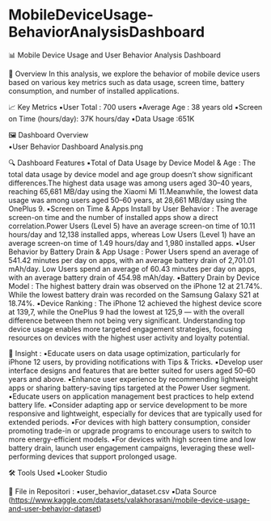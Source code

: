 # MobileDeviceUsage-BehaviorAnalysisDashboard

📊 Mobile Device Usage and User Behavior Analysis Dashboard

📌 Overview
In this analysis, we explore the behavior of mobile device users based on various key metrics such as data usage, screen time, battery consumption, and number of installed applications.

📈 Key Metrics 
▪️User Total : 700 users
▪️Average Age : 38 years old
▪️Screen on Time (hours/day): 37K hours/day
▪️Data Usage :651K

🖼️ Dashboard Overview  
▪️User Behavior Dashboard Analysis.png

🔍 Dashboard Features
▪️Total of Data Usage by Device Model & Age : The total data usage by device model and age group doesn’t show significant differences.The highest data usage was among users aged 30–40 years, reaching 65,681 MB/day using the Xiaomi Mi 11.Meanwhile, the lowest data usage was among users aged 50–60 years, at 28,661 MB/day using the OnePlus 9.
▪️Screen on Time & Apps Install by User Behavior : The average screen-on time and the number of installed apps show a direct correlation.Power Users (Level 5) have an average screen-on time of 10.11 hours/day and 12,138 installed apps, whereas Low Users (Level 1) have an average screen-on time of 1.49 hours/day and 1,980 installed apps.
▪️User Behavior by Battery Drain & App Usage : Power Users spend an average of 541.42 minutes per day on apps, with an average battery drain of 2,701.01 mAh/day. Low Users spend an average of 60.43 minutes per day on apps, with an average battery drain of 454.98 mAh/day.
▪️Battery Drain by Device Model : The highest battery drain was observed on the iPhone 12 at 21.74%. While the lowest battery drain was recorded on the Samsung Galaxy S21 at 18.74%.
▪️Device Ranking : The iPhone 12 achieved the highest device score at 139,7, while the OnePlus 9 had the lowest at 125,9 — with the overall difference between them not being very significant. Understanding top device usage enables more targeted engagement strategies, focusing resources on devices with the highest user activity and loyalty potential.

📌 Insight :
▪️Educate users on data usage optimization, particularly for iPhone 12 users, by providing notifications with Tips & Tricks.
▪️Develop user interface designs and features that are better suited for users aged 50–60 years and above.
▪️Enhance user experience by recommending lightweight apps or sharing battery-saving tips targeted at the Power User segment.
▪️Educate users on application management best practices to help extend battery life.
▪️Consider adapting app or service development to be more responsive and lightweight, especially for devices that are typically used for extended periods.
▪️For devices with high battery consumption, consider promoting trade-in or upgrade programs to encourage users to switch to more energy-efficient models.
▪️For devices with high screen time and low battery drain, launch user engagement campaigns, leveraging these well-performing devices that support prolonged usage.

🛠 Tools Used 
▪️Looker Studio

📂 File in Repositori :
▪️user_behavior_dataset.csv 
▪️Data Source (https://www.kaggle.com/datasets/valakhorasani/mobile-device-usage-and-user-behavior-dataset)
